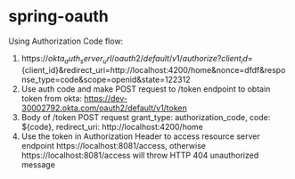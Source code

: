 # spring-oauth


Using Authorization Code flow:

1. https://${okta_auth_server_url}/oauth2/default/v1/authorize?client_id=${client_id}&redirect_uri=http://localhost:4200/home&nonce=dfdf&response_type=code&scope=openid&state=122312 
2. Use auth code and make POST request to /token endpoint to obtain token from okta: https://dev-30002792.okta.com/oauth2/default/v1/token
3. Body of /token POST request grant_type: authorization_code, code: ${code}, redirect_uri: http://localhost:4200/home
4. Use the token in Authorization Header to access resource server endpoint https://localhost:8081/access, otherwise https://localhost:8081/access will throw HTTP 404 unauthorized message
